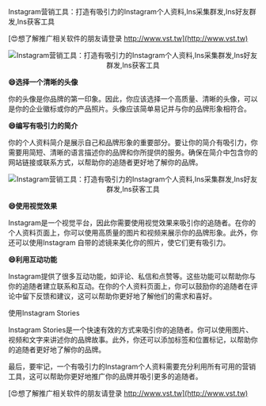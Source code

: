 Instagram营销工具：打造有吸引力的Instagram个人资料,Ins采集群发,Ins好友群发,Ins获客工具

[😍想了解推广相关软件的朋友请登录 http://www.vst.tw](http://www.vst.tw)

 <center><img src="https://vst.tw/MP4/tuiguang/png/6.png" alt="Instagram营销工具：打造有吸引力的Instagram个人资料,Ins采集群发,Ins好友群发,Ins获客工具"></center>

**😄选择一个清晰的头像**

你的头像是你品牌的第一印象。因此，你应该选择一个高质量、清晰的头像，可以是你的企业徽标或你的产品照片。头像应该简单易记并与你的品牌形象相符合。

**😄编写有吸引力的简介**

你的个人资料简介是展示自己和品牌形象的重要部分。要让你的简介有吸引力，你需要用简短、清晰的语言描述你的品牌和你所提供的服务。确保在简介中包含你的网站链接或联系方式，以帮助你的追随者更好地了解你的品牌。

 <center><img src="https://vst.tw/MP4/tuiguang/png/1.png" alt="Instagram营销工具：打造有吸引力的Instagram个人资料,Ins采集群发,Ins好友群发,Ins获客工具"></center>

**😄使用视觉效果**

Instagram是一个视觉平台，因此你需要使用视觉效果来吸引你的追随者。在你的个人资料页面上，你可以使用高质量的图片和视频来展示你的品牌形象。此外，你还可以使用Instagram 自带的滤镜来美化你的照片，使它们更有吸引力。

**😄利用互动功能**

Instagram提供了很多互动功能，如评论、私信和点赞等。这些功能可以帮助你与你的追随者建立联系和互动。在你的个人资料页面上，你可以鼓励你的追随者在评论中留下反馈和建议，这可以帮助你更好地了解他们的需求和喜好。

使用Instagram Stories

Instagram Stories是一个快速有效的方式来吸引你的追随者。你可以使用图片、视频和文字来讲述你的品牌故事。此外，你还可以添加标签和位置标记，以帮助你的追随者更好地了解你的品牌。

最后，要牢记，一个有吸引力的Instagram个人资料需要充分利用所有可用的营销工具，这可以帮助你更好地推广你的品牌并吸引更多的追随者。

[😍想了解推广相关软件的朋友请登录 http://www.vst.tw](http://www.vst.tw)



